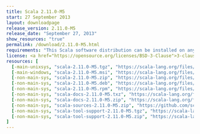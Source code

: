```yaml
---
title: Scala 2.11.0-M5
start: 27 September 2013
layout: downloadpage
release_version: 2.11.0-M5
release_date: "September 27, 2013"
show_resources: "true"
permalink: /download/2.11.0-M5.html
requirements: "This Scala software distribution can be installed on any Unix-like or Windows system. It requires the Java runtime version 1.6 or later, which can be downloaded <a href='https://www.java.com/'>here</a>."
license: <a href="https://opensource.org/licenses/BSD-3-Clause">3-clause BSD license</a>
resources: [
  [-main-unixsys, "scala-2.11.0-M5.tgz", "https://scala-lang.org/files/archive/scala-2.11.0-M5.tgz", "Mac OS X, Unix, Cygwin", "28M"],
  [-main-windows, "scala-2.11.0-M5.msi", "https://scala-lang.org/files/archive/scala-2.11.0-M5.msi", "Windows (msi installer)", "52M"],
  [-non-main-sys, "scala-2.11.0-M5.zip", "https://scala-lang.org/files/archive/scala-2.11.0-M5.zip", "Windows", "28M"],
  [-non-main-sys, "scala-2.11.0-M5.deb", "https://scala-lang.org/files/archive/scala-2.11.0-M5.deb", "Debian", "25M"],
  [-non-main-sys, "scala-2.11.0-M5.rpm", "https://scala-lang.org/files/archive/scala-2.11.0-M5.rpm", "RPM package", "25M"],
  [-non-main-sys, "scala-docs-2.11.0-M5.txz", "https://scala-lang.org/files/archive/scala-docs-2.11.0-M5.txz", "API docs", "3.1M"],
  [-non-main-sys, "scala-docs-2.11.0-M5.zip", "https://scala-lang.org/files/archive/scala-docs-2.11.0-M5.zip", "API docs", "25M"],
  [-non-main-sys, "scala-sources-2.11.0-M5.zip", "https://github.com/scala/scala/archive/v2.11.0-M5.tar.gz", "sources", "4.0K"],
  [-non-main-sys, "scala-tool-support-2.11.0-M5.tgz", "https://scala-lang.org/files/archive/scala-tool-support-2.11.0-M5.tgz", "Scala Tool Support (tgz)", "28K"],
  [-non-main-sys, "scala-tool-support-2.11.0-M5.zip", "https://scala-lang.org/files/archive/scala-tool-support-2.11.0-M5.zip", "Scala Tool Support (zip)", "48K"]
]
---
```



